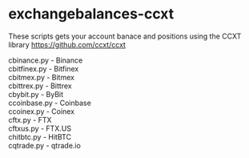 # exchangebalances-ccxt

These scripts gets your account banace and positions using the CCXT library https://github.com/ccxt/ccxt

cbinance.py - Binance<br>
cbitfinex.py - Bitfinex<br>
cbitmex.py - Bitmex<br>
cbittrex.py - Bittrex<br>
cbybit.py - ByBit<br>
ccoinbase.py - Coinbase<br>
ccoinex.py - Coinex<br>
cftx.py - FTX<br>
cftxus.py - FTX.US<br>
chitbtc.py - HitBTC<br>
cqtrade.py - qtrade.io
